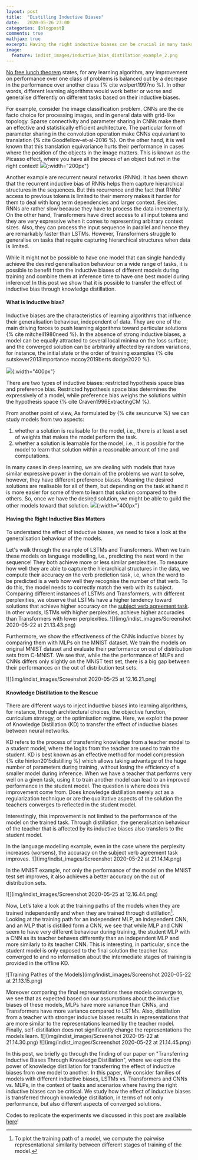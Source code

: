```yaml
---
layout: post
title:  "Distilling Inductive Biases"
date:   2020-05-26 23:00
categories: [blogpost]
comments: true
mathjax: true
excerpt: Having the right inductive biases can be crucial in many tasks or scenarios where data or computing resources are a limiting factor, or where training data is not perfectly representative of the conditions at test time. However, defining, designing and efficiently adapting inductive biases is not necessarily straightforward. In this post, we discuss our paper on "Transfering Inductive Bias Through Knowledge Distillation",’ where we explore the power of knowledge distillation for transferring the effect of inductive biases from one model to another.
image:
  feature: indist_images/inductive_bias_distilation_example_2.png
---
```



[No free lunch theorem](https://en.wikipedia.org/wiki/No_free_lunch_in_search_and_optimization) states, for any learning algorithm, any improvement on performance over one class of problems is balanced out by a decrease in the performance over another class {% cite wolpert1997no %}.
In other words, different learning algorithms would work better or worse and generalise differently on different tasks based on their inductive biases.

For example, consider the image classification problem.
CNNs are the de facto choice for processing images, and in general data with grid-like topology. Sparse connectivity and parameter sharing in CNNs make them an effective and statistically efficient architecture. The particular form of parameter sharing in the convolution operation make CNNs equivariant to translation  {% cite Goodfellow-et-al-2016 %}.
On the other hand, it is well known that this translation equivariance hurts their performance in cases where the position of the objects in the image matters. This is known as the Picasso effect, where you have all the pieces of an object but not in the right context!
![](img/indist_images/Pablo-Picasso-Spanish-Cubist-Oil-Canvas-Portrait.jpg){:width="200px"}


Another example are recurrent neural networks (RNNs). It has been shown that the recurrent inductive bias of RNNs helps them capture hierarchical structures in the sequences. But this recurrence and the fact that RNNs' access to previous tokens is limited to their memory makes it harder for them to deal with long term dependencies and larger context.
Besides, RNNs are rather slow because they have to process the data incrementally. On the other hand, Transformers have direct access to all input tokens and they are very expressive when it comes to representing arbitrary context sizes. Also, they can process the input sequence in parallel and hence they are remarkably faster than LSTMs. However, Transformers struggle to generalise on tasks that require capturing hierarchical structures when data is limited.


While it might not be possible to have one model that can single handedly achieve the desired generalisation behaviour on a wide range of tasks, it is possible to benefit from the inductive biases of different models during training and combine them at inference time to have one best model during inference! In this post we show that it is possible to transfer the effect of inductive bias through knowledge distillation.

#### What is Inductive bias?
Inductive biases are the characteristics of learning algorithms that influence their generalisation behaviour, independent of data. They are one of the main driving forces to push learning algorithms toward particular solutions {% cite mitchell1980need %}.
In the absence of strong inductive biases, a model can be equally attracted to several local minima on the loss surface; and the converged solution can be arbitrarily affected by random variations, for instance, the initial state or the order of training examples {% cite sutskever2013importance mccoy2019berts dodge2020 %}.

![](img/indist_images/inductive_bias_distilation_example_1.png){:width="400px"}

There are two types of inductive biases: restricted hypothesis space bias and preference bias. Restricted hypothesis space bias determines the expressively of a model, while preference bias weighs the solutions within the hypothesis space {% cite Craven1996ExtractingCM %}.

From another point of view, As formulated by {% cite seuncurve %} we can study models from two aspects:
1. whether a solution is realisable for the model, i.e., there is at least a set of weights that makes the model perform the task.
2. whether a solution is learnable for the model, i.e., it is possible for the model to learn that solution within a reasonable amount of time and computations.

In many cases in deep learning, we are dealing with models that have similar expressive power in the domain of the problems we want to solve, however, they have different preference biases. Meaning the desired solutions are realisable for all of them, but depending on the task at hand it is more easier for some of them to learn that solution compared to the others. So, once we have the desired solution, we might be able to guild the other models toward that  solution.
![](img/indist_images/inductive_bias_distilation_example_2.png){:width="400px"}

#### Having the Right Inductive Bias Matters
To understand the effect of inductive biases, we need to take a look at the generalisation behaviour of the models.

Let's walk through the example of LSTMs and Transformers. When we train these models on language modelling, i.e., predicting the next word in the sequence! They both achieve more or less similar perplexities.
To measure how well they are able to capture the hierarchical structures in the data, we compute their accuracy on the verb prediction task, i.e, when the word to be predicted is a verb how well they recognise the number of that verb. To do this, the model needs to correctly match the verb with its subject.
Comparing different instances of LSTMs and Transformers, with different perplexities, we observe that LSTMs have a higher tendency toward solutions that achieve higher accuracy on the [subject verb agreement task](https://github.com/TalLinzen/rnn_agreement). In other words, lSTMs with higher perplexities, achieve higher accuracies than Transformers with lower perplexities.
![](img/indist_images/Screenshot 2020-05-22 at 21.13.43.png)

Furthermore, we show the effectiveness of the CNNs inductive biases by comparing them with MLPs on the MNIST dataset. We train the models on original MNIST dataset and evaluate their performance on out of distribution sets from C-MNIST. We see that, while the the performance of MLPs and CNNs differs only slightly on the MNIST test set, there is a big gap between their performances on the out of distribution test sets.

![](img/indist_images/Screenshot 2020-05-25 at 12.16.21.png)

#### Knowledge Distillation to the Rescue

There are different ways to inject inductive biases into learning algorithms, for instance, through architectural choices, the objective function, curriculum  strategy, or the optimisation regime. Here, we exploit the power of Knowledge Distillation (KD) to transfer the effect of inductive biases between neural networks.

KD refers to the process of transferring knowledge from a teacher model to a student model, where the logits from the teacher are used to train the student. KD is best known as an effective method for model compression {% cite hinton2015distilling %} which allows taking advantage of the huge number of parameters during training, without losing the efficiency of a smaller model during inference.
When we have a teacher that performs very well on a given task, using it to train another model can lead to an improved performance in the student model. The question is where does this improvement come from. Does knowledge distillation merely act as a regularization technique or are the qualitative aspects of the solution the teachers converges to reflected in the student model.

Interestingly, this improvement is not limited to the performance of the model on the trained task.
Through distillation, the generalisation behaviour of the teacher that is affected by its inductive biases also transfers to the student model.

In the language modelling example, even in the case where the perplexity increases (worsens), the accuracy on the subject verb agreement task improves.
![](img/indist_images/Screenshot 2020-05-22 at 21.14.14.png)


In the MNIST example, not only the performance of the model on the MNIST test set improves, it also achieves a better accuracy on the out of distribution sets.

![](img/indist_images/Screenshot 2020-05-25 at 12.16.44.png)

Now, Let’s take a look at the training paths of the models when they are trained independently and when they are trained through distillation[^5614e4c5]. Looking at the training path for an independent MLP, an independent CNN, and an MLP that is distilled form a CNN, we see that while MLP and CNN seem to have very different behaviour during training, the student MLP with a CNN as its teacher behaves differently than an independent MLP and more similarly to its teacher CNN. This is interesting, in particular, since the student model is only exposed to the final solution the teacher has converged to and no information about the intermediate stages of training is provided in the offline KD.

[^5614e4c5]: To plot the training path of a model, we compute the pairwise representational similarity between different stages of training of the model.

![Training Pathes of the Models](img/indist_images/Screenshot 2020-05-22 at 21.13.15.png)


Moreover comparing the final representations these models converge to, we see that as expected based on our assumptions about the inductive biases of these models, MLPs have more variance than CNNs, and Transformers have more variance compared to LSTMs. Also, distillation from a teacher with stronger inducive biases results in representations that are more similar to the representations learned by the teacher model. Finally, self-distillation does not significantly change the representations the models learn.
![](img/indist_images/Screenshot 2020-05-22 at 21.14.30.png)
![](img/indist_images/Screenshot 2020-05-22 at 21.14.45.png)



In this post, we briefly go through the finding of our paper on "Transferring Inductive Biases Through Knowledge Distillation", where we explore the power of knowledge distillation for transferring the effect of inductive biases from one model to another. In this paper, We consider families of models with different inductive biases, LSTMs vs. Transformers and CNNs vs. MLPs, in the context of tasks and scenarios where having the right inductive biases can be critical. We study how the effect of inductive biases is transferred through knowledge distillation, in terms of not only performance, but also different aspects of converged solutions.

Codes to replicate the experiments we discussed in this post are available [here](https://github.com/samiraabnar/Reflect)!
